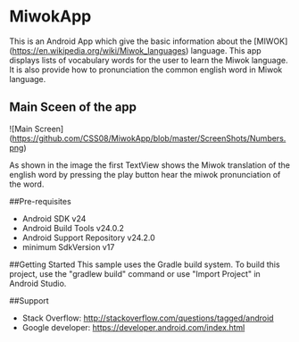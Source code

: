 # MiwokApp

This is an Android App which give the basic information about the [MIWOK] (https://en.wikipedia.org/wiki/Miwok_languages) language. This app displays lists of vocabulary words for the user to learn the Miwok language. It is also provide how to pronunciation the common english word in Miwok language.

## Main Sceen of the app
![Main Screen] (https://github.com/CSS08/MiwokApp/blob/master/ScreenShots/Numbers.png)

As shown in  the image the first TextView shows the Miwok translation of the english word by pressing the play button hear the miwok pronunciation of the word.

##Pre-requisites
 * Android SDK v24
 * Android Build Tools v24.0.2
 * Android Support Repository v24.2.0
 * minimum SdkVersion v17
 
##Getting Started
This sample uses the Gradle build system. To build this project, use the "gradlew build" command or use "Import Project" in Android Studio.

##Support
 * Stack Overflow: http://stackoverflow.com/questions/tagged/android
 * Google developer: https://developer.android.com/index.html
